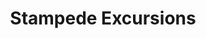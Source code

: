 ---
title: "Stampede Excursions"
url: /denali-national-park/stampede-excursions/
shop: Reisebüro
---